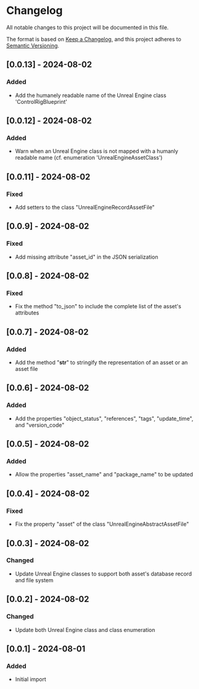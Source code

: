 # Changelog

All notable changes to this project will be documented in this file.

The format is based on [Keep a Changelog](https://keepachangelog.com/en/1.0.0/), 
and this project adheres to [Semantic Versioning](https://semver.org/spec/v2.0.0.html).

## [0.0.13] - 2024-08-02
### Added
- Add the humanely readable name of the Unreal Engine class 'ControlRigBlueprint'

## [0.0.12] - 2024-08-02
### Added
- Warn when an Unreal Engine class is not mapped with a humanly readable name (cf. enumeration 'UnrealEngineAssetClass')

## [0.0.11] - 2024-08-02
### Fixed
- Add setters to the class "UnrealEngineRecordAssetFile"

## [0.0.9] - 2024-08-02
### Fixed
- Add missing attribute "asset_id" in the JSON serialization

## [0.0.8] - 2024-08-02
### Fixed
- Fix the method "to_json" to include the complete list of the asset's attributes

## [0.0.7] - 2024-08-02
### Added
- Add the method "__str__" to stringify the representation of an asset or an asset file

## [0.0.6] - 2024-08-02
### Added
- Add the properties "object_status", "references", "tags", "update_time", and "version_code"

## [0.0.5] - 2024-08-02
### Added
- Allow the properties "asset_name" and "package_name" to be updated

## [0.0.4] - 2024-08-02
### Fixed
- Fix the property "asset" of the class "UnrealEngineAbstractAssetFile"

## [0.0.3] - 2024-08-02
### Changed
- Update Unreal Engine classes to support both asset's database record and file system

## [0.0.2] - 2024-08-02
### Changed
- Update both Unreal Engine class and class enumeration

## [0.0.1] - 2024-08-01
### Added
- Initial import
